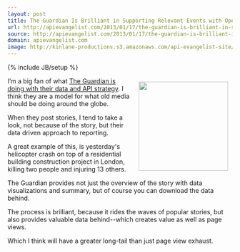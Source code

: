 ```yaml
---
layout: post
title: The Guardian Is Brilliant in Supporting Relevant Events with Open Data
url: http://apievangelist.com/2013/01/17/the-guardian-is-brilliant-in-supporting-relevant-events-with-open-data/
source: http://apievangelist.com/2013/01/17/the-guardian-is-brilliant-in-supporting-relevant-events-with-open-data/
domain: apievangelist.com
image: http://kinlane-productions.s3.amazonaws.com/api-evangelist-site/blog/Guardian-Helicopter-Data-2.png
---
```

{% include JB/setup %}<p><p><a href="http://www.guardian.co.uk/news/datablog/2013/jan/16/helicopters-fly-over-london-data" target="_blank"><img style="padding: 10px;" src="https://s3.amazonaws.com/kinlane-productions/api-evangelist/guardian/Guardian-Helicopter-Data-2.png" alt="" width="200" align="right" /></a></p>
<p>I&rsquo;m a big fan of what <a href="http://www.guardian.co.uk/data">The Guardian is doing with their data and API strategy</a>.  I think they are a model for what old media should be doing around the globe.</p>
<p>When they post stories, I tend to take a look, not because of the story, but their data driven approach to reporting. &nbsp;</p>
<p>A great example of this, is yesterday's helicopter crash on top of a residential building construction project in London, killing two people and injuring 13 others.</p>
<p>The Guardian provides not just the overview of the story with data visualizations and summary, but of course you can download the data behind.</p>
<p>The process is brilliant, because it rides the waves of popular stories, but also provides valuable data behind--which creates value as well as page views.</p>
<p>Which I think will have a greater long-tail than just page view exhaust.</p></p>
